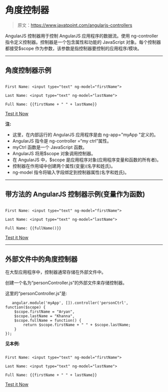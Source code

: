 # 角度控制器

> 原文：<https://www.javatpoint.com/angularjs-controllers>

AngularJS 控制器用于控制 AngularJS 应用程序的数据流。使用 ng-controller 指令定义控制器。控制器是一个包含属性和功能的 JavaScript 对象。每个控制器都接受$scope 作为参数，该参数是指控制器要控制的应用程序/模块。

* * *

## 角度控制器示例

```

First Name: <input type="text" ng-model="firstName">

Last Name: <input type="text" ng-model="lastName">

Full Name: {{firstName + " " + lastName}}

```

[Test it Now](https://www.javatpoint.com/oprweb/test.jsp?filename=angularcontroller1)

**注:**

*   这里，在内部运行的 AngularJS 应用程序是由 ng-app="myApp "定义的。
*   AngularJS 指令是 ng-controller =“my ctrl”属性。
*   myCtrl 函数是一个 JavaScript 函数。
*   AngularJS 将用$scope 对象调用控制器。
*   在 AngularJS 中，$scope 是应用程序对象(应用程序变量和函数的所有者)。
*   控制器在作用域中创建两个属性(变量)(名字和姓氏)。
*   ng-model 指令将输入字段绑定到控制器属性(名字和姓氏)。

* * *

## 带方法的 AngularJS 控制器示例(变量作为函数)

```

First Name: <input type="text" ng-model="firstName">

Last Name: <input type="text" ng-model="lastName">

Full Name: {{fullName()}}

```

[Test it Now](https://www.javatpoint.com/oprweb/test.jsp?filename=angularcontroller2)

* * *

## 外部文件中的角度控制器

在大型应用程序中，控制器通常存储在外部文件中。

创建一个名为“personController.js”的外部文件来存储控制器。

这里的“personController.js”是:

```
   angular.module('myApp', []).controller('personCtrl', function($scope) {
    $scope.firstName = "Aryan",
    $scope.lastName = "Khanna",
    $scope.fullName = function() {
        return $scope.firstName + " " + $scope.lastName;
    }
});

```

**见本例:**

```

First Name: <input type="text" ng-model="firstName">

Last Name: <input type="text" ng-model="lastName">

Full Name: {{firstName + " " + lastName}}

```

[Test it Now](https://www.javatpoint.com/oprweb/test.jsp?filename=angularcontroller3)